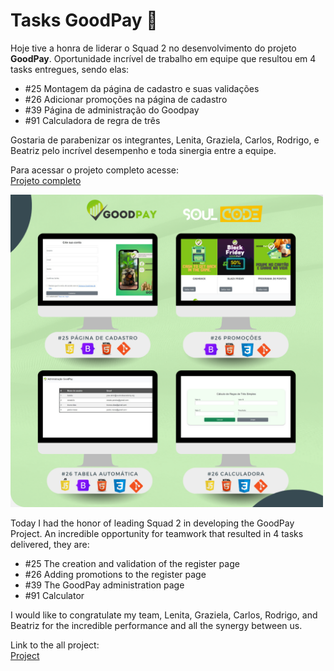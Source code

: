 ﻿# Tasks GoodPay 💸



Hoje tive a honra de liderar o Squad 2 no desenvolvimento do projeto **GoodPay**. Oportunidade incrível de trabalho em equipe que resultou em 4 tasks entregues, sendo elas:  
  

 - #25 Montagem da página de cadastro e suas validações  
 -  #26 Adicionar promoções na página de cadastro  
 -  #39 Página de administração do Goodpay  
 -  #91 Calculadora de regra de três

  
Gostaria de parabenizar os integrantes, Lenita, Graziela, Carlos, Rodrigo, e Beatriz pelo incrível desempenho e toda sinergia entre a equipe.  
  
Para acessar o projeto completo acesse:  
[Projeto completo](https://github.com/jose-almir/goodpay)

<img src="https://github.com/cabralcaio/tasksGoodPay/blob/main/img/tasks.png?raw=true" width="500"/>

Today I had the honor of leading Squad 2 in developing the GoodPay Project. An incredible opportunity for teamwork that resulted in 4 tasks delivered, they are:  
  
- #25 The creation and validation of the register page  
- #26 Adding promotions to the register page  
- #39 The GoodPay administration page  
- #91 Calculator  
  
I would like to congratulate my team, Lenita, Graziela, Carlos, Rodrigo, and Beatriz for the incredible performance and all the synergy between us.  
  
Link to the all project:  
[Project](https://github.com/jose-almir/goodpay)

